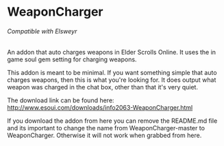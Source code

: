 # WeaponCharger

###### Compatible with Elsweyr

An addon that auto charges weapons in Elder Scrolls Online.  It uses the in game soul gem setting for charging weapons.

This addon is meant to be minimal.  If you want something simple that auto charges weapons, then this is what you're looking for.
It does output what weapon was charged in the chat box, other than that it's very quiet.


The download link can be found here:
http://www.esoui.com/downloads/info2063-WeaponCharger.html 

If you download the addon from here you can remove the README.md file and its important to change the name from WeaponCharger-master to WeaponCharger.  Otherwise it will not work when grabbed from here.
